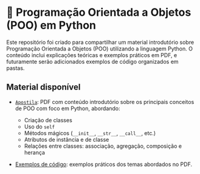 # 🐍 Programação Orientada a Objetos (POO) em Python

Este repositório foi criado para compartilhar um material introdutório sobre Programação Orientada a Objetos (POO) utilizando a linguagem Python. O conteúdo inclui explicações teóricas e exemplos práticos em PDF, e futuramente serão adicionados exemplos de código organizados em pastas.

## Material disponível

- [`Apostila`](apostila.pdf): PDF com conteúdo introdutório sobre os principais conceitos de POO com foco em Python, abordando:
  - Criação de classes
  - Uso do `self`
  - Métodos mágicos (`__init__`, `__str__`, `__call__`, etc.)
  - Atributos de instância e de classe
  - Relações entre classes: associação, agregação, composição e herança

- [Exemplos de código](exemplos): exemplos práticos dos temas abordados no PDF.
